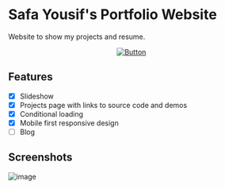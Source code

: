 # Safa Yousif's Portfolio Website
Website to show my projects and resume.
<div align=center>

[![Button]][Link] 
</div>

## Features
- [x] Slideshow
- [x] Projects page with links to source code and demos
- [x] Conditional loading
- [x] Mobile first responsive design
- [ ] Blog
## Screenshots
![image](https://github.com/Safayy/portfolio/assets/61148588/7a54797b-e31c-4299-b3d5-58dc662d78f0)

[Link]: https://www.safaa.dev/
[Button]: https://img.shields.io/badge/Visit_Website-37a779?style=for-the-badge
